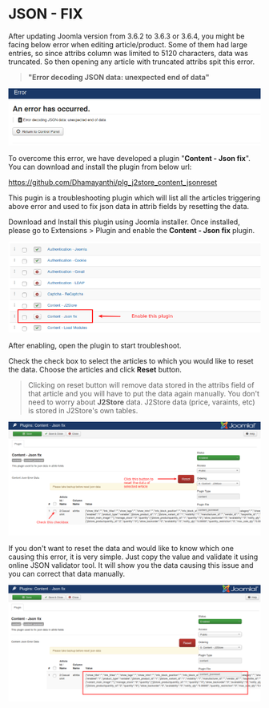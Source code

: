 # JSON - FIX

After updating Joomla version from 3.6.2 to 3.6.3 or 3.6.4, you might be facing below error when editing article/product. Some of them had large entries, so since attribs column was limited to 5120 characters, data was truncated. So then opening any article with truncated attribs spit this error.

> **"Error decoding JSON data: unexpected end of data"**

![json-error](./assets/images/jsonfix_01.png)

To overcome this error, we have developed a plugin "**Content - Json fix**". You can download and install the plugin from below url:

<https://github.com/Dhamayanthi/plg_j2store_content_jsonreset>

This pugin is a troubleshooting plugin which will list all the articles triggering above error and used to fix json data in attrib fields by resetting the data.

Download and Install this plugin using Joomla installer. Once installed, please go to Extensions > Plugin and enable the **Content - Json fix** plugin.

![enable](./assets/images/jsonfix_02.png)

After enabling, open the plugin to start troubleshoot.

Check the check box to select the articles to which you would like to reset the data. Choose the articles and click **Reset** button.

> Clicking on reset button will remove data stored in the attribs field of that article and you will have to put the data again manually. You don't need to worry about **J2Store** data. J2Store data (price, varaints, etc) is stored in J2Store's own tables.

![json-error](./assets/images/jsonfix_03.png)

If you don't want to reset the data and would like to know which one causing this error, it is very simple. Just copy the value and validate it using online JSON validator tool. It will show you the data causing this issue and you can correct that data manually.

![](./assets/images/jsonfix_04.png)
